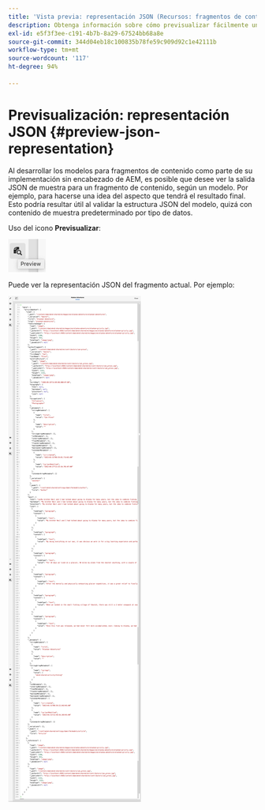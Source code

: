 ```yaml
---
title: 'Vista previa: representación JSON (Recursos: fragmentos de contenido)'
description: Obtenga información sobre cómo previsualizar fácilmente una representación de JSON de sus Fragmentos de contenido al implementar su solución de AEM sin encabezado.
exl-id: e5f3f3ee-c191-4b7b-8a29-67524bb68a8e
source-git-commit: 344d04eb18c100835b78fe59c909d92c1e42111b
workflow-type: tm+mt
source-wordcount: '117'
ht-degree: 94%

---
```


# Previsualización: representación JSON {#preview-json-representation}

Al desarrollar los modelos para fragmentos de contenido como parte de su implementación sin encabezado de AEM, es posible que desee ver la salida JSON de muestra para un fragmento de contenido, según un modelo. Por ejemplo, para hacerse una idea del aspecto que tendrá el resultado final. Esto podría resultar útil al validar la estructura JSON del modelo, quizá con contenido de muestra predeterminado por tipo de datos.

Uso del icono **Previsualizar**:

![Editor de fragmentos de contenido: pestaña Vista previa](assets/cfm-preview-01.png)

Puede ver la representación JSON del fragmento actual. Por ejemplo:

![Editor de fragmentos de contenido: vista previa de un fragmento](assets/cfm-preview-02.png)

<!--
**Copy URL** allows you to copy to clipboard the URL for either author or publish.
-->